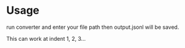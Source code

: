 # Usage
run converter and enter your file path
then output.jsonl will be saved.

This can work at indent 1, 2, 3...

